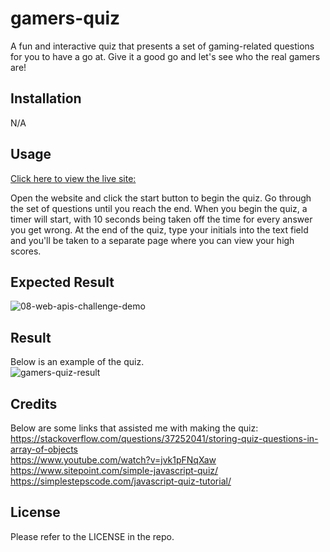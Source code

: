 # gamers-quiz
A fun and interactive quiz that presents a set of gaming-related questions for you to have a go at. Give it a good go and let's see who the real gamers are!

## Installation
N/A

## Usage
[Click here to view the live site: ](https://wpena.github.io/gamers-quiz/)

Open the website and click the start button to begin the quiz. Go through the set of questions until you reach the end. When you begin the quiz, a timer will start, with 10 seconds being taken off the time for every answer you get wrong. At the end of the quiz, type your initials into the text field and you'll be taken to a separate page where you can view your high scores.

## Expected Result
![08-web-apis-challenge-demo](https://github.com/wpena/gamers-quiz/assets/38634790/70f7f8dc-1f02-49c2-b7cc-9d8f878e2b3b)

## Result
Below is an example of the quiz.\
![gamers-quiz-result](https://github.com/wpena/gamers-quiz/assets/38634790/6a0617b2-c73c-4bd6-af13-238ece6e44da)

## Credits
Below are some links that assisted me with making the quiz:\
https://stackoverflow.com/questions/37252041/storing-quiz-questions-in-array-of-objects \
https://www.youtube.com/watch?v=jvk1pFNqXaw \
https://www.sitepoint.com/simple-javascript-quiz/ \
https://simplestepscode.com/javascript-quiz-tutorial/

## License
Please refer to the LICENSE in the repo.
